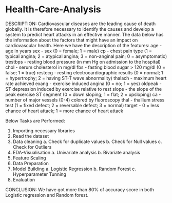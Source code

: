 # Health-Care-Analysis
DESCRIPTION:
Cardiovascular diseases are the leading cause of death globally. It is therefore necessary to identify the causes and develop a system to predict heart attacks in an effective manner. The data below has the information about the factors that might have an impact on cardiovascular health. 
Here we have the description of the features:
age - age in years
sex - sex (0 = female; 1 = male)
cp - chest pain type (1 = typical angina; 2 = atypical angina; 3 = non-anginal pain; 0 = asymptomatic)
trestbps - resting blood pressure (in mm Hg on admission to the hospital)
chol - serum cholesterol in mg/dl
fbs - fasting blood sugar > 120 mg/dl (0 = false; 1 = true)
restecg - resting electrocardiographic results (0 = normal; 1 = hypertrophy; 2 = having ST-T wave abnormality)
thalach - maximum heart rate achieved
exang - exercise induced angina (0 = no; 1 = yes)
oldpeak - ST depression induced by exercise relative to rest
slope - the slope of the peak exercise ST segment (0 = down sloping; 1 = flat; 2 = upsloping)
ca - number of major vessels (0-4) colored by fluoroscopy
thal - thallium stress test (1 = fixed defect; 2 = reversable defect; 3 = normal)
target - 0 = less chance of heart attack; 1 = more chance of heart attack



Below Tasks are Performed:
1.	Importing necessary libraries
2.	Read the dataset
3.	Data cleaning
a.	Check for duplicate values
b.	Check for Null values
c.	Check for Outliers
4.	EDA-Visualisation
a. Univariate analysis
b. Bivariate analysis
   5. Feature Scaling
   6. Data Preparation
   7. Model Building
      a. Logistic Regression
      b. Random Forest
      c. Hyperparameter Tunning 
  8. Evaluation

CONCLUSION:
               We have got more than 80% of accuracy score in both Logistic regression and Random forest.
                    


    

